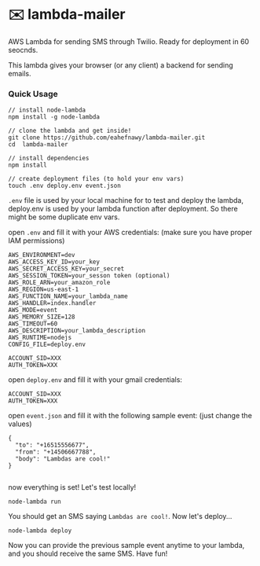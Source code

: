 # :envelope: lambda-mailer
AWS Lambda for sending SMS through Twilio. Ready for deployment in 60 seocnds.
 
This lambda gives your browser (or any client) a backend for sending emails.

### Quick Usage

```
// install node-lambda
npm install -g node-lambda

// clone the lambda and get inside!
git clone https://github.com/eahefnawy/lambda-mailer.git
cd  lambda-mailer

// install dependencies
npm install

// create deployment files (to hold your env vars)
touch .env deploy.env event.json
```

`.env` file is used by your local machine for to test and deploy the lambda, deploy.env is used by your lambda function after deployment. So there might be some duplicate env vars.

open `.env` and fill it with your AWS credentials: (make sure you have proper IAM permissions)

```
AWS_ENVIRONMENT=dev
AWS_ACCESS_KEY_ID=your_key
AWS_SECRET_ACCESS_KEY=your_secret
AWS_SESSION_TOKEN=your_sesson token (optional)
AWS_ROLE_ARN=your_amazon_role
AWS_REGION=us-east-1
AWS_FUNCTION_NAME=your_lambda_name
AWS_HANDLER=index.handler
AWS_MODE=event
AWS_MEMORY_SIZE=128
AWS_TIMEOUT=60
AWS_DESCRIPTION=your_lambda_description
AWS_RUNTIME=nodejs
CONFIG_FILE=deploy.env

ACCOUNT_SID=XXX
AUTH_TOKEN=XXX

```

open `deploy.env` and fill it with your gmail credentials:

```
ACCOUNT_SID=XXX
AUTH_TOKEN=XXX
```

open `event.json` and fill it with the following sample event: (just change the values)

```
{
  "to": "+16515556677",
  "from": "+14506667788",
  "body": "Lambdas are cool!"
}


```
now everything is set! Let's test locally!

```
node-lambda run
```

You should get an SMS saying `Lambdas are cool!`. Now let's deploy...

```
node-lambda deploy
```
Now you can provide the previous sample event anytime to your lambda, and you should receive the same SMS.
Have fun!
